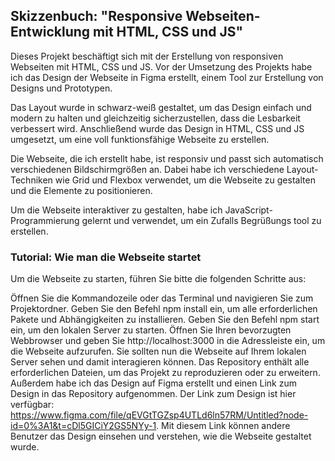 ## Skizzenbuch: "Responsive Webseiten-Entwicklung mit HTML, CSS und JS"
Dieses Projekt beschäftigt sich mit der Erstellung von responsiven Webseiten mit HTML, CSS und JS. Vor der Umsetzung des Projekts habe ich das Design der Webseite in Figma erstellt, einem Tool zur Erstellung von Designs und Prototypen.

Das Layout wurde in schwarz-weiß gestaltet, um das Design einfach und modern zu halten und gleichzeitig sicherzustellen, dass die Lesbarkeit verbessert wird. Anschließend wurde das Design in HTML, CSS und JS umgesetzt, um eine voll funktionsfähige Webseite zu erstellen.

Die Webseite, die ich erstellt habe, ist responsiv und passt sich automatisch verschiedenen Bildschirmgrößen an. Dabei habe ich verschiedene Layout-Techniken wie Grid und Flexbox verwendet, um die Webseite zu gestalten und die Elemente zu positionieren.

Um die Webseite interaktiver zu gestalten, habe ich JavaScript-Programmierung gelernt und verwendet, um ein Zufalls Begrüßungs tool zu erstellen.

### Tutorial: Wie man die Webseite startet
Um die Webseite zu starten, führen Sie bitte die folgenden Schritte aus:

Öffnen Sie die Kommandozeile oder das Terminal und navigieren Sie zum Projektordner.
Geben Sie den Befehl npm install ein, um alle erforderlichen Pakete und Abhängigkeiten zu installieren.
Geben Sie den Befehl npm start ein, um den lokalen Server zu starten.
Öffnen Sie Ihren bevorzugten Webbrowser und geben Sie http://localhost:3000 in die Adressleiste ein, um die Webseite aufzurufen.
Sie sollten nun die Webseite auf Ihrem lokalen Server sehen und damit interagieren können. Das Repository enthält alle erforderlichen Dateien, um das Projekt zu reproduzieren oder zu erweitern. Außerdem habe ich das Design auf Figma erstellt und einen Link zum Design in das Repository aufgenommen. Der Link zum Design ist hier verfügbar: https://www.figma.com/file/qEVGtTGZsp4UTLd6ln57RM/Untitled?node-id=0%3A1&t=cDl5GICiY2GS5NYy-1. Mit diesem Link können andere Benutzer das Design einsehen und verstehen, wie die Webseite gestaltet wurde.







